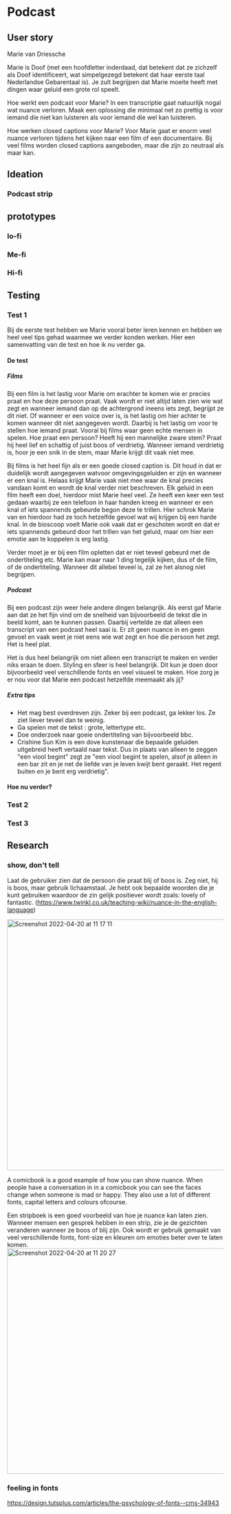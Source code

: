 # Podcast

## User story
Marie van Driessche

Marie is Doof (met een hoofdletter inderdaad, dat betekent dat ze zichzelf als Doof identificeert, wat simpelgezegd betekent dat haar eerste taal Nederlandse Gebarentaal is). Je zult begrijpen dat Marie moeite heeft met dingen waar geluid een grote rol speelt.

Hoe werkt een podcast voor Marie?
In een transcriptie gaat natuurlijk nogal wat nuance verloren. Maak een oplossing die minimaal net zo prettig is voor iemand die niet kan luisteren als voor iemand die wel kan luisteren.

Hoe werken closed captions voor Marie?
Voor Marie gaat er enorm veel nuance verloren tijdens het kijken naar een film of een documentaire. Bij veel films worden closed captions aangeboden, maar die zijn zo neutraal als maar kan.

## Ideation
### Podcast strip


## prototypes
### lo-fi
### Me-fi
### Hi-fi

## Testing
### Test 1
Bij de eerste test hebben we Marie vooral beter leren kennen en hebben we heel veel tips gehad waarmee we verder konden werken. Hier een samenvatting van de test en hoe ik nu verder ga.

#### De test

##### Films
Bij een film is het lastig voor Marie om erachter te komen wie er precies praat en hoe deze persoon praat. Vaak wordt er niet altijd laten zien wie wat zegt en wanneer iemand dan op de achtergrond ineens iets zegt, begrijpt ze dit niet. Of wanneer er een voice over is, is het lastig om hier achter te komen wanneer dit niet aangegeven wordt. Daarbij is het lastig om voor te stellen hoe iemand praat. Vooral bij films waar geen echte mensen in spelen. Hoe praat een persoon? Heeft hij een mannelijke zware stem? Praat hij heel lief en schattig of juist boos of verdrietig. Wanneer iemand verdrietig is, hoor je een snik in de stem, maar Marie krijgt dit vaak niet mee. 

Bij films is het heel fijn als er een goede closed caption is. Dit houd in dat er duidelijk wordt aangegeven watvoor omgevingsgeluiden er zijn en wanneer er een knal is. Helaas krijgt Marie vaak niet mee waar de knal precies vandaan komt en wordt de knal verder niet beschreven. Elk geluid in een film heeft een doel, hierdoor mist Marie heel veel. Ze heeft een keer een test gedaan waarbij ze een telefoon in haar handen kreeg en wanneer er een knal of iets spannends gebeurde begon deze te trillen. Hier schrok Marie van en hierdoor had ze toch hetzelfde gevoel wat wij krijgen bij een harde knal. In de bioscoop voelt Marie ook vaak dat er geschoten wordt en dat er iets spannends gebeurd door het trillen van het geluid, maar om hier een emotie aan te koppelen is erg lastig. 

Verder moet je er bij een film opletten dat er niet teveel gebeurd met de ondertiteling etc. Marie kan maar naar 1 ding tegelijk kijken, dus of de film, of de ondertiteling. Wanneer dit allebei teveel is, zal ze het alsnog niet begrijpen.

##### Podcast
Bij een podcast zijn weer hele andere dingen belangrijk. Als eerst gaf Marie aan dat ze het fijn vind om de snelheid van bijvoorbeeld de tekst die in beeld komt, aan te kunnen passen. Daarbij vertelde ze dat alleen een transcript van een podcast heel saai is. Er zit geen nuance in en geen gevoel en vaak weet je niet eens wie wat zegt en hoe die persoon het zegt. Het is heel plat. 

Het is dus heel belangrijk om niet alleen een transcript te maken en verder niks eraan te doen. Styling en sfeer is heel belangrijk. Dit kun je doen door bijvoorbeeld veel verschillende fonts en veel visueel te maken. Hoe zorg je er nou voor dat Marie een podcast hetzelfde meemaakt als jij?

##### Extra tips
- Het mag best overdreven zijn. Zeker bij een podcast, ga lekker los. Ze ziet liever teveel dan te weinig. 
- Ga spelen met de tekst : grote, lettertype etc. 
- Doe onderzoek naar goeie ondertiteling van bijvoorbeeld bbc. 
- Crishine Sun Kim is een dove kunstenaar die bepaalde geluiden uitgebreid heeft vertaald naar tekst. Dus in plaats van alleen te zeggen "een viool begint" zegt ze "een viool begint te spelen, alsof je alleen in een bar zit en je net de liefde van je leven kwijt bent geraakt. Het regent buiten en je bent erg verdrietig".

#### Hoe nu verder?
### Test 2
### Test 3


## Research
### show, don't tell
Laat de gebruiker zien dat de persoon die praat blij of boos is. Zeg niet, hij is boos, maar gebruik lichaamstaal. Je hebt ook bepaalde woorden die je kunt gebruiken waardoor de zin gelijk positiever wordt zoals: lovely of fantastic.
(https://www.twinkl.co.uk/teaching-wiki/nuance-in-the-english-language) 

<img width="582" alt="Screenshot 2022-04-20 at 11 17 11" src="https://user-images.githubusercontent.com/70900763/164195167-f03f141d-dbd4-40bc-8576-36e51323d117.png">

A comicbook is a good example of how you can show nuance. When people have a conversation in in a comicbook you can see the faces change when someone is mad or happy. They also use a lot of different fonts, capital letters and colours ofcourse. 

Een stripboek is een goed voorbeeld van hoe je nuance kan laten zien. Wanneer mensen een gesprek hebben in een strip, zie je de gezichten veranderen wanneer ze boos of blij zijn. Ook wordt er gebruik gemaakt van veel verschillende fonts, font-size en kleuren om emoties beter over te laten komen.
<img width="523" alt="Screenshot 2022-04-20 at 11 20 27" src="https://user-images.githubusercontent.com/70900763/164195783-ae313e2e-d231-44b9-9a9e-19c6c83eecf8.png">

### feeling in fonts
https://design.tutsplus.com/articles/the-psychology-of-fonts--cms-34943
